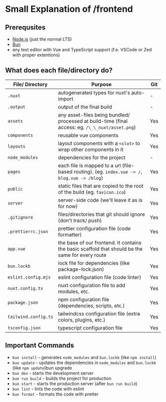 # Small Explanation of /frontend

## Prerequsites

-   [Node.js](https://nodejs.org) (just the normal LTS)
-   [Bun](https://bun.sh)
-   any text editor with Vue and TypeScript support (f.e. VSCode or Zed with proper extentions)

## What does each file/directory do?

| File/ Directory      | Purpose                                                                                          | Git |
| -------------------- | ------------------------------------------------------------------------------------------------ | --- |
| `.nuxt`              | autogenerated types for nuxt's auto-import                                                       | -   |
| `.output`            | output of the final build                                                                        | -   |
| `assets`             | any asset-files being bundled/ processed at build-time (final access: eg. `/\_\_nuxt/asset.png`) | Yes |
| `components`         | reusable vue components                                                                          | Yes |
| `layouts`            | layout components with a `<slot>` to wrap other components in it                                 | Yes |
| `node_modules`       | dependencies for the project                                                                     | -   |
| `pages`              | each file is mapped to a url (file-based routing). (eg. `index.vue -> /`, `blog.vue -> /blog`)   | Yes |
| `public`             | static files that are copied to the root of the build (eg. `favicon.ico`)                        | Yes |
| `server`             | server-side code (we'll leave it as is for now)                                                  | Yes |
| `.gitignore`         | files/directories that git should ignore (don't track/ push)                                     | Yes |
| `.prettierrc.json`   | prettier configuration file (code formatter)                                                     | Yes |
| `app.vue`            | the base of our frontend. It contains the basic scaffold that should be the same for every route | Yes |
| `bun.lockb`          | lock file for dependencies (like package-lock.json)                                              | Yes |
| `eslint.config.mjs`  | eslint configuration file (code linter)                                                          | Yes |
| `nuxt.config.ts`     | nuxt configuration file to add modules, etc.                                                     | Yes |
| `package.json`       | npm configuration file (dependencies, scripts, etc.)                                             | Yes |
| `tailwind.config.ts` | tailwindcss configuration file (extra colors, plugins, etc.)                                     | Yes |
| `tsconfig.json`      | typescript configuration file                                                                    | Yes |

## Important Commands

-   `bun install` - generates `node_modules` and `bun.lockb` (like `npm install`)
-   `bun update` - updates the dependencies in `node_modules` and `bun.lockb` (like `npm update`)bun upgrade
-   `bun dev` - starts the development server
-   `bun run build` - builds the project for production
-   `bun start` - starts the production server (after `bun run build`)
-   `bun lint` - lints the code with eslint
-   `bun format` - formats the code with pretter
